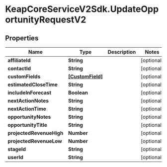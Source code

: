 # KeapCoreServiceV2Sdk.UpdateOpportunityRequestV2

## Properties

Name | Type | Description | Notes
------------ | ------------- | ------------- | -------------
**affiliateId** | **String** |  | [optional] 
**contactId** | **String** |  | [optional] 
**customFields** | [**[CustomField]**](CustomField.md) |  | [optional] 
**estimatedCloseTime** | **String** |  | [optional] 
**includeInForecast** | **Boolean** |  | [optional] 
**nextActionNotes** | **String** |  | [optional] 
**nextActionTime** | **String** |  | [optional] 
**opportunityNotes** | **String** |  | [optional] 
**opportunityTitle** | **String** |  | [optional] 
**projectedRevenueHigh** | **Number** |  | [optional] 
**projectedRevenueLow** | **Number** |  | [optional] 
**stageId** | **String** |  | [optional] 
**userId** | **String** |  | [optional] 



